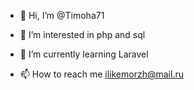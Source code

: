 - 👋 Hi, I’m @Timoha71
- 👀 I’m interested in php and sql
- 🌱 I’m currently learning Laravel

- 📫 How to reach me ilikemorzh@mail.ru


